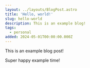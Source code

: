 ```yaml
---
layout: ../layouts/BlogPost.astro
title: 'Hello, world!'
slug: hello-world
description: This is an example blog!
tags:
  - personal
added: 2024-05-01T00:00:00.000Z
---
```


This is an example blog post!

Super happy example time!
